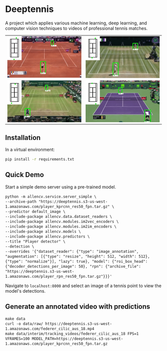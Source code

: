 # Deeptennis

A project which applies various machine learning, deep learning, and computer vision techniques
to videos of professional tennis matches.

|   |  |
| ----------------------- | ----------------------- |
| ![alt text](reports/figures/osaka_halep_rome_18.gif) | ![alt text](reports/figures/djokovic_anderson_wim_18.gif) | 
| ![alt text](reports/figures/coric_federer_halle_18.gif) | ![alt text](reports/figures/zverev_isner_miami_18.gif) |


## Installation

In a virtual environment:

```bash
pip install -r requirements.txt
```

## Quick Demo

Start a simple demo server using a pre-trained model.

```
python -m allencv.service.server_simple \
--archive-path "https://deeptennis.s3-us-west-1.amazonaws.com/player_kprcnn_res50_fpn.tar.gz" \
--predictor default_image \
--include-package allencv.data.dataset_readers \
--include-package allencv.modules.im2vec_encoders \
--include-package allencv.modules.im2im_encoders \
--include-package allencv.models \
--include-package allencv.predictors \
--title "Player detector" \
--detection \
--overrides '{"dataset_reader": {"type": "image_annotation", "augmentation": [{"type": "resize", "height": 512, "width": 512}, {"type": "normalize"}], "lazy": true}, "model": {"roi_box_head": {"decoder_detections_per_image": 50}, "rpn": {"archive_file": "https://deeptennis.s3-us-west-1.amazonaws.com/player_rpn_res50_fpn.tar.gz"}}}'
```

Navigate to `localhost:8000` and select an image of a tennis point to view the model's detections. 

## Generate an annotated video with predictions

```
make data
curl -o data/raw/ https://deeptennis.s3-us-west-1.amazonaws.com/federer_cilic_aus_18.mp4
make data/interim/tracking_videos/federer_cilic_aus_18 FPS=1 VFRAMES=100 MODEL_PATH=https://deeptennis.s3-us-west-1.amazonaws.com/player_kprcnn_res50_fpn.tar.gz
```

